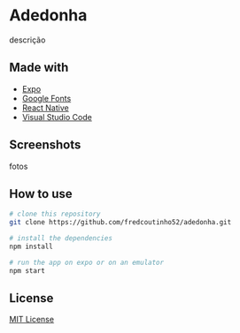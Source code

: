 # Adedonha

descrição

## Made with

* [Expo](https://expo.io/)
* [Google Fonts](https://fonts.google.com/)
* [React Native](https://reactnative.dev/)
* [Visual Studio Code](https://code.visualstudio.com/)

## Screenshots

fotos

## How to use

```bash
# clone this repository
git clone https://github.com/fredcoutinho52/adedonha.git

# install the dependencies
npm install

# run the app on expo or on an emulator
npm start
```

## License

[MIT License](https://opensource.org/licenses/MIT)